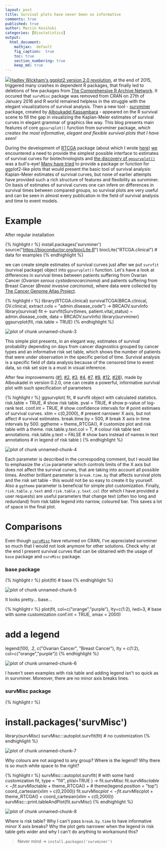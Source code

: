 ```yaml
---
layout: post
title: Survival plots have never been so informative
comments: true
published: true
author: Marcin Kosiński
categories: [Biostatistics]
output:
  html_document:
    mathjax:  default
    fig_caption:  true
    toc: true
    section_numbering: true
    keep_md: true
---
```


<img src="/images/fulls/survminer_orly.png" class="fit image">[Hadley Wickham's ggplot2 version 2.0 revolution](http://www.r-bloggers.com/ggplot-2-0-0/), at the end of 2015, triggered many crashes in dependent R packages, that finally led to deletions of few packages from [The Comprehensive R Archive Network](https://cran.r-project.org/). It occured that `survMisc` package was removed from CRAN on 27th of January 2016 and R world remained helpless in the struggle with the elegant visualizations of survival analysis. Then a new tool - [survminer](https://cran.rstudio.com/web/packages/survminer/index.html) package, created by [Alboukadel Kassambara](https://github.com/kassambara) - appeared on the R survival scene to fill the gap in visualizing the Kaplan-Meier estimates of survival curves in elegant grammar of graphics like way. This blog presents main features of core `ggsurvplot()` function from survminer package, *which creates the most informative, elegant and flexible survival plots that I have seen!*


During the development of [RTCGA](http://rtcga.github.io/RTCGA/) package (about which I wrote [here](http://r-addict.com/2016/05/04/RTCGA-Quick-Guide.html)) [we](https://github.com/orgs/RTCGA/people) encountered a need to provide the simplest possible interface to estimates of survival curves for biotechnologists and [the discovery of `ggsurvplot()`](http://www.sthda.com/english/wiki/survminer-r-package-survival-data-analysis-and-visualization) was a bull's-eye! [Many have tried](https://github.com/hadley/ggplot2/issues/1080) to provide a package or function for ggplot2-like plots that would present the basic tool of survival analysis: Kaplan-Meier estimates of survival curves, but none of earlier attempts have provided such a rich structure of features and flexibility as survminer. 
On basis of estimates of survival curves one can infere on differences in survival times between compared groups, so survival plots are very useful and can be seen in almost every publication in the field of survival analysis and time to event models. 

# Example

After regular installation 


{% highlight r %}
install.packages('survminer')
source("https://bioconductor.org/biocLite.R")
biocLite("RTCGA.clinical") # data for examples
{% endhighlight %}

we can create simple estimates of survival curves just after we put `survfit` (survival package) object into `ggsurvplot()` function. Let's have a look at differences in survival times between patients suffering from Ovarian Cancer (*Ovarian serous cystadenocarcinoma*) and patients suffering from Breast Cancer (*Breast invasive carcinoma*), where data were collected by [The Cancer Genome Atlas Project](http://cancergenome.nih.gov/).


{% highlight r %}
library(RTCGA.clinical)
survivalTCGA(BRCA.clinical, OV.clinical,
             extract.cols = "admin.disease_code") -> BRCAOV.survInfo
library(survival)
fit <- survfit(Surv(times, patient.vital_status) ~ admin.disease_code,
               data = BRCAOV.survInfo)
library(survminer)
ggsurvplot(fit, risk.table = TRUE)
{% endhighlight %}

![plot of chunk unnamed-chunk-3](/figure/source/2016-05-23-Informative-Survival-Plots/unnamed-chunk-3-1.png)

This simple plot presents, in an elegant way, estimates of survival probability depending on days from cancer diagnostics grouped by cancer types and an informative risk set table, which shows the number of patients that were under observation in the specific period of time. Survival analysis is a specific field of data analysis because of the censored time to event data, so risk set size is a must in visual inference.

After few improvements ([#1](https://github.com/kassambara/survminer/issues/1), [#2](https://github.com/kassambara/survminer/issues/2), [#3](https://github.com/kassambara/survminer/issues/3), [#4](https://github.com/kassambara/survminer/issues/4), [#7](https://github.com/kassambara/survminer/issues/7), [#8](https://github.com/kassambara/survminer/issues/8), [#12](https://github.com/kassambara/survminer/issues/12),
[#28](https://github.com/kassambara/survminer/issues/28)), made by Alboukadel in version 0.2.0, one can create a powerful, informative survival plot with such specification of parameters


{% highlight r %}
ggsurvplot(
   fit,                     # survfit object with calculated statistics.
   risk.table = TRUE,       # show risk table.
   pval = TRUE,             # show p-value of log-rank test.
   conf.int = TRUE,         # show confidence intervals for 
                            # point estimaes of survival curves.
   xlim = c(0,2000),        # present narrower X axis, but not affect
                            # survival estimates.
   break.time.by = 500,     # break X axis in time intervals by 500.
   ggtheme = theme_RTCGA(), # customize plot and risk table with a theme.
 risk.table.y.text.col = T, # colour risk table text annotations.
  risk.table.y.text = FALSE # show bars instead of names in text annotations
                            # in legend of risk table
)
{% endhighlight %}

![plot of chunk unnamed-chunk-4](/figure/source/2016-05-23-Informative-Survival-Plots/unnamed-chunk-4-1.png)

Each parameter is described in the correspoding comment, but I would like to emphasize the `xlim` parameter which controls limits of the X axis but does not affect the survival curves, that are taking into account all possible times. Another brilliant parameter is `break.time.by` that affects survival plots and the risk set table - this would not be so easy to create it by yourself. Also a `ggtheme` parameter is beneficial for simple plot customization. Finally, `risk.table.y.text` and `risk.table.y.text.col` (for which I have provided a user requests) are useful parameters that change text (often too long and redundand) from risk table legend into narrow, coloured bar. This saves a lot of space in the final plot.

# Comparisons

Even though [`survMisc`](https://cran.rstudio.com/web/packages/survMisc/index.html) have returned on CRAN, I've appreciated survminer so much that I would not look anymore for other solutions. Check why: at the end I present survival curves that can be obtained with the usage of `base` package and `survMisc` package.

### base package


{% highlight r %}
plot(fit) # base
{% endhighlight %}

![plot of chunk unnamed-chunk-5](/figure/source/2016-05-23-Informative-Survival-Plots/unnamed-chunk-5-1.png)

It looks pretty... base...


{% highlight r %}
plot(fit, col=c("orange","purple"), lty=c(1:2), lwd=3, # base with some customization
     conf.int = TRUE, xmax = 2000)
# add a legend
legend(100, .2, c("Ovarian Cancer", "Breast Cancer"), 
       lty = c(1:2), col=c("orange","purple"))
{% endhighlight %}

![plot of chunk unnamed-chunk-6](/figure/source/2016-05-23-Informative-Survival-Plots/unnamed-chunk-6-1.png)

I haven't seen examples with risk table and adding legend isn't so quick as in survminer. Moreover, there are no minor axis breaks lines.

### survMisc package


{% highlight r %}
# install.packages('survMisc')
library(survMisc)
survMisc:::autoplot.survfit(fit) # no customization
{% endhighlight %}

![plot of chunk unnamed-chunk-7](/figure/source/2016-05-23-Informative-Survival-Plots/unnamed-chunk-7-1.png)

Why colours are not asigned to any group? Where is the legend? Why there is so much white space to the right?


{% highlight r %}
survMisc:::autoplot.survfit( # with some hard customization
   fit,
   type = "fill",
   pVal=TRUE
) -> fit.survMisc 
fit.survMisc$table <- fit.survMisc$table +
   theme_RTCGA() + # theme(legend.position = "top")
   coord_cartesian(xlim = c(0,2000))
fit.survMisc$plot <- fit.survMisc$plot +
   theme_RTCGA() + 
   coord_cartesian(xlim = c(0,2000))
survMisc:::print.tableAndPlot(fit.survMisc)
{% endhighlight %}

![plot of chunk unnamed-chunk-8](/figure/source/2016-05-23-Informative-Survival-Plots/unnamed-chunk-8-1.png)

Where is risk table? Why I can't pass `break.by.time` to have informative minor X axis breaks? Why the plot gets narrower when the legend in risk table gets wider and why I can't do anything to workaround this? 

> Never mind -> `install.packages('survminer')`
